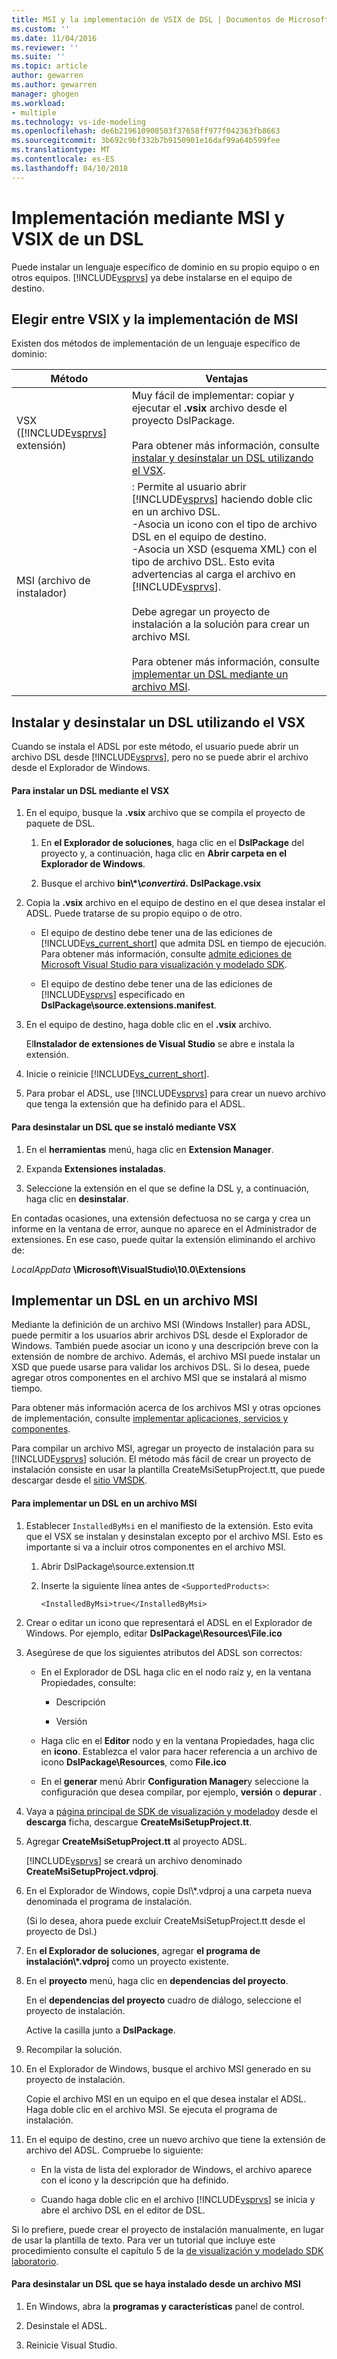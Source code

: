 ```yaml
---
title: MSI y la implementación de VSIX de DSL | Documentos de Microsoft
ms.custom: ''
ms.date: 11/04/2016
ms.reviewer: ''
ms.suite: ''
ms.topic: article
author: gewarren
ms.author: gewarren
manager: ghogen
ms.workload:
- multiple
ms.technology: vs-ide-modeling
ms.openlocfilehash: de6b219610908503f37658ff977f042363fb8663
ms.sourcegitcommit: 3b692c9bf332b7b9150901e16daf99a64b599fee
ms.translationtype: MT
ms.contentlocale: es-ES
ms.lasthandoff: 04/10/2018
---
```

# <a name="msi-and-vsix-deployment-of-a-dsl"></a>Implementación mediante MSI y VSIX de un DSL
Puede instalar un lenguaje específico de dominio en su propio equipo o en otros equipos. [!INCLUDE[vsprvs](../code-quality/includes/vsprvs_md.md)] ya debe instalarse en el equipo de destino.  
  
##  <a name="which"></a> Elegir entre VSIX y la implementación de MSI  
 Existen dos métodos de implementación de un lenguaje específico de dominio:  
  
|Método|Ventajas|  
|------------|--------------|  
|VSX ([!INCLUDE[vsprvs](../code-quality/includes/vsprvs_md.md)] extensión)|Muy fácil de implementar: copiar y ejecutar el **.vsix** archivo desde el proyecto DslPackage.<br /><br /> Para obtener más información, consulte [instalar y desinstalar un DSL utilizando el VSX](#Installing).|  
|MSI (archivo de instalador)|: Permite al usuario abrir [!INCLUDE[vsprvs](../code-quality/includes/vsprvs_md.md)] haciendo doble clic en un archivo DSL.<br />-Asocia un icono con el tipo de archivo DSL en el equipo de destino.<br />-Asocia un XSD (esquema XML) con el tipo de archivo DSL. Esto evita advertencias al carga el archivo en [!INCLUDE[vsprvs](../code-quality/includes/vsprvs_md.md)].<br /><br /> Debe agregar un proyecto de instalación a la solución para crear un archivo MSI.<br /><br /> Para obtener más información, consulte [implementar un DSL mediante un archivo MSI](#msi).|  
  
##  <a name="Installing"></a> Instalar y desinstalar un DSL utilizando el VSX  
 Cuando se instala el ADSL por este método, el usuario puede abrir un archivo DSL desde [!INCLUDE[vsprvs](../code-quality/includes/vsprvs_md.md)], pero no se puede abrir el archivo desde el Explorador de Windows.  
  
#### <a name="to-install-a-dsl-by-using-the-vsx"></a>Para instalar un DSL mediante el VSX  
  
1.  En el equipo, busque la **.vsix** archivo que se compila el proyecto de paquete de DSL.  
  
    1.  En **el Explorador de soluciones**, haga clic en el **DslPackage** del proyecto y, a continuación, haga clic en **Abrir carpeta en el Explorador de Windows**.  
  
    2.  Busque el archivo **bin\\\*\\***convertirá***. DslPackage.vsix**  
  
2.  Copia la **.vsix** archivo en el equipo de destino en el que desea instalar el ADSL. Puede tratarse de su propio equipo o de otro.  
  
    -   El equipo de destino debe tener una de las ediciones de [!INCLUDE[vs_current_short](../code-quality/includes/vs_current_short_md.md)] que admita DSL en tiempo de ejecución. Para obtener más información, consulte [admite ediciones de Microsoft Visual Studio para visualización y modelado SDK](../modeling/supported-visual-studio-editions-for-visualization-amp-modeling-sdk.md).  
  
    -   El equipo de destino debe tener una de las ediciones de [!INCLUDE[vsprvs](../code-quality/includes/vsprvs_md.md)] especificado en **DslPackage\source.extensions.manifest**.  
  
3.  En el equipo de destino, haga doble clic en el **.vsix** archivo.  
  
     El**Instalador de extensiones de Visual Studio** se abre e instala la extensión.  
  
4.  Inicie o reinicie [!INCLUDE[vs_current_short](../code-quality/includes/vs_current_short_md.md)].  
  
5.  Para probar el ADSL, use [!INCLUDE[vsprvs](../code-quality/includes/vsprvs_md.md)] para crear un nuevo archivo que tenga la extensión que ha definido para el ADSL.  
  
#### <a name="to-uninstall-a-dsl-that-was-installed-by-using-vsx"></a>Para desinstalar un DSL que se instaló mediante VSX  
  
1.  En el **herramientas** menú, haga clic en **Extension Manager**.  
  
2.  Expanda **Extensiones instaladas**.  
  
3.  Seleccione la extensión en el que se define la DSL y, a continuación, haga clic en **desinstalar**.  
  
 En contadas ocasiones, una extensión defectuosa no se carga y crea un informe en la ventana de error, aunque no aparece en el Administrador de extensiones. En ese caso, puede quitar la extensión eliminando el archivo de:  
  
 *LocalAppData* **\Microsoft\VisualStudio\10.0\Extensions**  
  
##  <a name="msi"></a> Implementar un DSL en un archivo MSI  
 Mediante la definición de un archivo MSI (Windows Installer) para ADSL, puede permitir a los usuarios abrir archivos DSL desde el Explorador de Windows. También puede asociar un icono y una descripción breve con la extensión de nombre de archivo. Además, el archivo MSI puede instalar un XSD que puede usarse para validar los archivos DSL. Si lo desea, puede agregar otros componentes en el archivo MSI que se instalará al mismo tiempo.  
  
 Para obtener más información acerca de los archivos MSI y otras opciones de implementación, consulte [implementar aplicaciones, servicios y componentes](../deployment/deploying-applications-services-and-components.md).  
  
 Para compilar un archivo MSI, agregar un proyecto de instalación para su [!INCLUDE[vsprvs](../code-quality/includes/vsprvs_md.md)] solución. El método más fácil de crear un proyecto de instalación consiste en usar la plantilla CreateMsiSetupProject.tt, que puede descargar desde el [sitio VMSDK](http://go.microsoft.com/fwlink/?LinkID=186128).  
  
#### <a name="to-deploy-a-dsl-in-an-msi"></a>Para implementar un DSL en un archivo MSI  
  
1.  Establecer `InstalledByMsi` en el manifiesto de la extensión. Esto evita que el VSX se instalan y desinstalan excepto por el archivo MSI. Esto es importante si va a incluir otros componentes en el archivo MSI.  
  
    1.  Abrir DslPackage\source.extension.tt  
  
    2.  Inserte la siguiente línea antes de `<SupportedProducts>`:  
  
        ```  
        <InstalledByMsi>true</InstalledByMsi>  
        ```  
  
2.  Crear o editar un icono que representará el ADSL en el Explorador de Windows. Por ejemplo, editar **DslPackage\Resources\File.ico**  
  
3.  Asegúrese de que los siguientes atributos del ADSL son correctos:  
  
    -   En el Explorador de DSL haga clic en el nodo raíz y, en la ventana Propiedades, consulte:  
  
        -   Descripción  
  
        -   Versión  
  
    -   Haga clic en el **Editor** nodo y en la ventana Propiedades, haga clic en **icono**. Establezca el valor para hacer referencia a un archivo de icono **DslPackage\Resources**, como **File.ico**  
  
    -   En el **generar** menú Abrir **Configuration Manager**y seleccione la configuración que desea compilar, por ejemplo, **versión** o **depurar** .  
  
4.  Vaya a [página principal de SDK de visualización y modelado](http://go.microsoft.com/fwlink/?LinkID=186128)y desde el **descarga** ficha, descargue **CreateMsiSetupProject.tt**.  
  
5.  Agregar **CreateMsiSetupProject.tt** al proyecto ADSL.  
  
     [!INCLUDE[vsprvs](../code-quality/includes/vsprvs_md.md)] se creará un archivo denominado **CreateMsiSetupProject.vdproj**.  
  
6.  En el Explorador de Windows, copie Dsl\\*.vdproj a una carpeta nueva denominada el programa de instalación.  
  
     (Si lo desea, ahora puede excluir CreateMsiSetupProject.tt desde el proyecto de Dsl.)  
  
7.  En **el Explorador de soluciones**, agregar **el programa de instalación\\\*.vdproj** como un proyecto existente.  
  
8.  En el **proyecto** menú, haga clic en **dependencias del proyecto**.  
  
     En el **dependencias del proyecto** cuadro de diálogo, seleccione el proyecto de instalación.  
  
     Active la casilla junto a **DslPackage**.  
  
9. Recompilar la solución.  
  
10. En el Explorador de Windows, busque el archivo MSI generado en su proyecto de instalación.  
  
     Copie el archivo MSI en un equipo en el que desea instalar el ADSL. Haga doble clic en el archivo MSI. Se ejecuta el programa de instalación.  
  
11. En el equipo de destino, cree un nuevo archivo que tiene la extensión de archivo del ADSL. Compruebe lo siguiente:  
  
    -   En la vista de lista del explorador de Windows, el archivo aparece con el icono y la descripción que ha definido.  
  
    -   Cuando haga doble clic en el archivo [!INCLUDE[vsprvs](../code-quality/includes/vsprvs_md.md)] se inicia y abre el archivo DSL en el editor de DSL.  
  
 Si lo prefiere, puede crear el proyecto de instalación manualmente, en lugar de usar la plantilla de texto. Para ver un tutorial que incluye este procedimiento consulte el capítulo 5 de la [de visualización y modelado SDK laboratorio](http://go.microsoft.com/fwlink/?LinkId=208878).  
  
#### <a name="to-uninstall-a-dsl-that-was-installed-from-an-msi"></a>Para desinstalar un DSL que se haya instalado desde un archivo MSI  
  
1.  En Windows, abra la **programas y características** panel de control.  
  
2.  Desinstale el ADSL.  
  
3.  Reinicie Visual Studio.